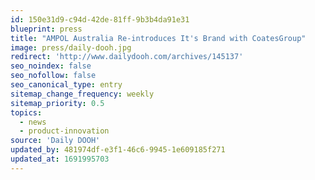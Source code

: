 ```yaml
---
id: 150e31d9-c94d-42de-81ff-9b3b4da91e31
blueprint: press
title: "AMPOL Australia Re-introduces It's Brand with CoatesGroup"
image: press/daily-dooh.jpg
redirect: 'http://www.dailydooh.com/archives/145137'
seo_noindex: false
seo_nofollow: false
seo_canonical_type: entry
sitemap_change_frequency: weekly
sitemap_priority: 0.5
topics:
  - news
  - product-innovation
source: 'Daily DOOH'
updated_by: 481974df-e3f1-46c6-9945-1e609185f271
updated_at: 1691995703
---
```


